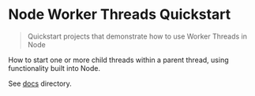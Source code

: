 # Node Worker Threads Quickstart
> Quickstart projects that demonstrate how to use Worker Threads in Node

How to start one or more child threads within a parent thread, using functionality built into Node.

See [docs](/docs/) directory.

